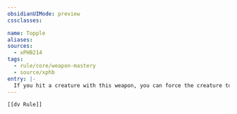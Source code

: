```yaml
---
obsidianUIMode: preview
cssclasses:

name: Topple
aliases:
sources:
  - xPHB214
tags:
  - rule/core/weapon-mastery
  - source/xphb
entry: |-
  If you hit a creature with this weapon, you can force the creature to make a Constitution saving throw (DC 8 plus the ability modifier used to make the [[attack]] roll and your [[Proficiency Bonus]]). On a failed save, the creature has the [[Prone]] condition.
---
```


```meta-bind-embed
[[dv Rule]]
```